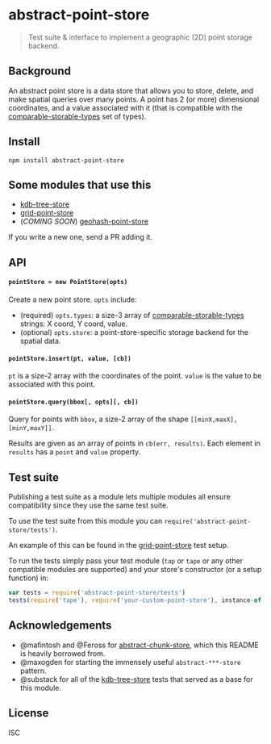 # abstract-point-store

> Test suite & interface to implement a geographic (2D) point storage backend.

## Background

An abstract point store is a data store that allows you to store, delete, and
make spatial queries over many points. A point has 2 (or more) dimensional
coordinates, and a value associated with it (that is compatible with the
[comparable-storable-types][cst] set of types).

## Install

```
npm install abstract-point-store
```

## Some modules that use this

- [kdb-tree-store](https://github.com/peermaps/kdb-tree-store)
- [grid-point-store](https://github.com/noffle/grid-point-store)
- (*COMING SOON*) [geohash-point-store](https://github.com/noffle/geohash-point-store)

If you write a new one, send a PR adding it.

## API

#### `pointStore = new PointStore(opts)`

Create a new point store. `opts` include:

- (required) `opts.types`: a size-3 array of [comparable-storable-types][cst] strings: X coord, Y coord, value.
- (optional) `opts.store`: a point-store-specific storage backend for the spatial data.

#### `pointStore.insert(pt, value, [cb])`

`pt` is a size-2 array with the coordinates of the point. `value` is the value
to be associated with this point.

#### `pointStore.query(bbox[, opts][, cb])`

Query for points with `bbox`, a size-2 array of the shape `[[minX,maxX],[minY,maxY]]`.

Results are given as an array of points in `cb(err, results)`. Each element in
`results` has a `point` and `value` property.

## Test suite

Publishing a test suite as a module lets multiple modules all ensure
compatibility since they use the same test suite.

To use the test suite from this module you can
`require('abstract-point-store/tests')`.

An example of this can be found in the
[grid-point-store](https://github.com/noffle/grid-point-store/blob/master/test.js)
test setup.

To run the tests simply pass your test module (`tap` or `tape` or any other
compatible modules are supported) and your store's constructor (or a setup
function) in:

```js
var tests = require('abstract-point-store/tests')
tests(require('tape'), require('your-custom-point-store'), instance-of-needed-storage-backend)
```

## Acknowledgements

- @mafintosh and @Feross for
  [abstract-chunk-store](https://github.com/Feross/abstract-chunk-store), which this README is heavily borrowed from.
- @maxogden for starting the immensely useful `abstract-***-store` pattern.
- @substack for all of the
  [kdb-tree-store](https://github.com/substack/kdb-tree-store) tests that served
  as a base for this module.

## License

ISC

[cst]: https://github.com/substack/comparable-storable-types

